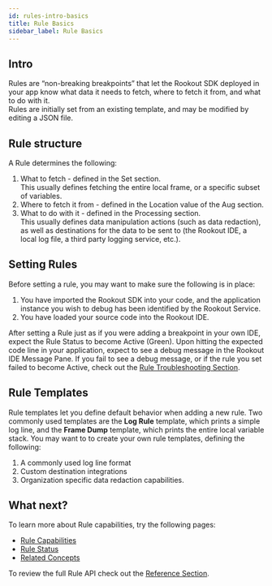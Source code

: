 ```yaml
---
id: rules-intro-basics
title: Rule Basics
sidebar_label: Rule Basics
---
```


## Intro

Rules are “non-breaking breakpoints” that let the Rookout SDK deployed in your app know what data it needs to fetch, where to fetch it from, and what to do with it.  
Rules are initially set from an existing template, and may be modified by editing a JSON file.

## Rule structure

A Rule determines the following:
1. What to fetch - defined in the Set section.  
This usually defines fetching the entire local frame, or a specific subset of variables.
2. Where to fetch it from - defined in the Location value of the Aug section.  
3. What to do with it - defined in the Processing section.  
This usually defines data manipulation actions (such as data redaction), as well as destinations for the data to be sent to (the Rookout IDE, a local log file, a third party logging service, etc.).

## Setting Rules

Before setting a rule, you may want to make sure the following is in place:
1. You have imported the Rookout SDK into your code, and the application instance you wish to debug has been identified by the Rookout Service.
2. You have loaded your source code into the Rookout IDE.

After setting a Rule just as if you were adding a breakpoint in your own IDE, expect the Rule Status to become Active (Green).
Upon hitting the expected code line in your application, expect to see a debug message in the Rookout IDE Message Pane.
If you fail to see a debug message, or if the rule you set failed to become Active, check out the [Rule Troubleshooting Section](rules-intro-troubleshooting.md).

## Rule Templates

Rule templates let you define default behavior when adding a new rule.
Two commonly used templates are the **Log Rule** template, which prints a simple log line, and the **Frame Dump** template, which prints the entire local variable stack.
You may want to to create your own rule templates, defining the following:
1. A commonly used log line format
2. Custom destination integrations
3. Organization specific data redaction capabilities.

## What next?

To learn more about Rule capabilities, try the following pages:
- [Rule Capabilities](rules-intro-capabilities.md)
- [Rule Status](rules-intro-status.md)
- [Related Concepts](rules-intro-related.md)

To review the full Rule API check out the [Reference Section](rules-index.md).